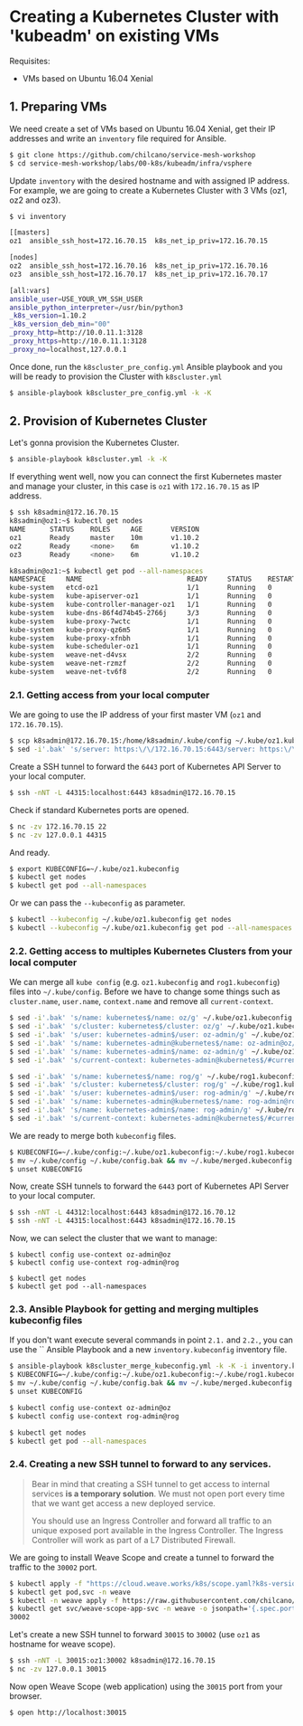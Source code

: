 # Creating a Kubernetes Cluster with 'kubeadm' on existing VMs

Requisites:
- VMs based on Ubuntu 16.04 Xenial

## 1. Preparing VMs

We need create a set of VMs based on Ubuntu 16.04 Xenial, get their IP addresses and write an `inventory` file required for Ansible.

```bash
$ git clone https://github.com/chilcano/service-mesh-workshop
$ cd service-mesh-workshop/labs/00-k8s/kubeadm/infra/vsphere
```

Update `inventory` with the desired hostname and with assigned IP address.
For example, we are going to create a Kubernetes Cluster with 3 VMs (oz1, oz2 and oz3).
```bash
$ vi inventory

[[masters]
oz1  ansible_ssh_host=172.16.70.15  k8s_net_ip_priv=172.16.70.15

[nodes]
oz2  ansible_ssh_host=172.16.70.16  k8s_net_ip_priv=172.16.70.16
oz3  ansible_ssh_host=172.16.70.17  k8s_net_ip_priv=172.16.70.17

[all:vars]
ansible_user=USE_YOUR_VM_SSH_USER
ansible_python_interpreter=/usr/bin/python3
_k8s_version=1.10.2
_k8s_version_deb_min="00"
_proxy_http=http://10.0.11.1:3128
_proxy_https=http://10.0.11.1:3128
_proxy_no=localhost,127.0.0.1
```

Once done, run the `k8scluster_pre_config.yml` Ansible playbook and you will be ready to provision the Cluster with `k8scluster.yml`
```bash
$ ansible-playbook k8scluster_pre_config.yml -k -K
```

## 2. Provision of Kubernetes Cluster

Let's gonna provision the Kubernetes Cluster.
```bash
$ ansible-playbook k8scluster.yml -k -K
```

If everything went well, now you can connect the first Kubernetes master and manage your cluster, in this case is `oz1` with `172.16.70.15` as IP address.
```bash
$ ssh k8sadmin@172.16.70.15
k8sadmin@oz1:~$ kubectl get nodes
NAME      STATUS    ROLES     AGE       VERSION
oz1       Ready     master    10m       v1.10.2
oz2       Ready     <none>    6m        v1.10.2
oz3       Ready     <none>    6m        v1.10.2

k8sadmin@oz1:~$ kubectl get pod --all-namespaces
NAMESPACE     NAME                          READY     STATUS    RESTARTS   AGE
kube-system   etcd-oz1                      1/1       Running   0          10m
kube-system   kube-apiserver-oz1            1/1       Running   0          9m
kube-system   kube-controller-manager-oz1   1/1       Running   0          10m
kube-system   kube-dns-86f4d74b45-2766j     3/3       Running   0          10m
kube-system   kube-proxy-7wctc              1/1       Running   0          6m
kube-system   kube-proxy-qz6m5              1/1       Running   0          10m
kube-system   kube-proxy-xfnbh              1/1       Running   0          6m
kube-system   kube-scheduler-oz1            1/1       Running   0          9m
kube-system   weave-net-d4vsx               2/2       Running   0          6m
kube-system   weave-net-rzmzf               2/2       Running   0          6m
kube-system   weave-net-tv6f8               2/2       Running   0          9m
```

### 2.1. Getting access from your local computer

We are going to use the IP address of your first master VM (`oz1` and `172.16.70.15`).
```bash
$ scp k8sadmin@172.16.70.15:/home/k8sadmin/.kube/config ~/.kube/oz1.kubeconfig
$ sed -i'.bak' 's/server: https:\/\/172.16.70.15:6443/server: https:\/\/oz1:44315/g' ~/.kube/oz1.kubeconfig
```

Create a SSH tunnel to forward the `6443` port of Kubernetes API Server to your local computer.
```bash
$ ssh -nNT -L 44315:localhost:6443 k8sadmin@172.16.70.15
```

Check if standard Kubernetes ports are opened.
```bash
$ nc -zv 172.16.70.15 22
$ nc -zv 127.0.0.1 44315
```

And ready.
```bash
$ export KUBECONFIG=~/.kube/oz1.kubeconfig
$ kubectl get nodes
$ kubectl get pod --all-namespaces
```

Or we can pass the `--kubeconfig` as parameter.
```bash
$ kubectl --kubeconfig ~/.kube/oz1.kubeconfig get nodes
$ kubectl --kubeconfig ~/.kube/oz1.kubeconfig get pod --all-namespaces
```

### 2.2. Getting access to multiples Kubernetes Clusters from your local computer

We can merge all `kube config` (e.g. `oz1.kubeconfig` and `rog1.kubeconfig`) files into `~/.kube/config`. Before we have to change some things such as `cluster.name`, `user.name`, `context.name` and remove all `current-context`.
```bash
$ sed -i'.bak' 's/name: kubernetes$/name: oz/g' ~/.kube/oz1.kubeconfig
$ sed -i'.bak' 's/cluster: kubernetes$/cluster: oz/g' ~/.kube/oz1.kubeconfig
$ sed -i'.bak' 's/user: kubernetes-admin$/user: oz-admin/g' ~/.kube/oz1.kubeconfig
$ sed -i'.bak' 's/name: kubernetes-admin@kubernetes$/name: oz-admin@oz/g' ~/.kube/oz1.kubeconfig
$ sed -i'.bak' 's/name: kubernetes-admin$/name: oz-admin/g' ~/.kube/oz1.kubeconfig
$ sed -i'.bak' 's/current-context: kubernetes-admin@kubernetes$/#current-context: oz-admin@oz/g' ~/.kube/oz1.kubeconfig

$ sed -i'.bak' 's/name: kubernetes$/name: rog/g' ~/.kube/rog1.kubeconfig
$ sed -i'.bak' 's/cluster: kubernetes$/cluster: rog/g' ~/.kube/rog1.kubeconfig
$ sed -i'.bak' 's/user: kubernetes-admin$/user: rog-admin/g' ~/.kube/rog1.kubeconfig
$ sed -i'.bak' 's/name: kubernetes-admin@kubernetes$/name: rog-admin@rog/g' ~/.kube/rog1.kubeconfig
$ sed -i'.bak' 's/name: kubernetes-admin$/name: rog-admin/g' ~/.kube/rog1.kubeconfig
$ sed -i'.bak' 's/current-context: kubernetes-admin@kubernetes$/#current-context: rog-admin@rog/g' ~/.kube/rog1.kubeconfig
```

We are ready to merge both `kubeconfig` files.
```bash
$ KUBECONFIG=~/.kube/config:~/.kube/oz1.kubeconfig:~/.kube/rog1.kubeconfig kubectl config view --flatten > ~/.kube/merged.kubeconfig
$ mv ~/.kube/config ~/.kube/config.bak && mv ~/.kube/merged.kubeconfig ~/.kube/config
$ unset KUBECONFIG
```

Now, create SSH tunnels to forward the `6443` port of Kubernetes API Server to your local computer.
```bash
$ ssh -nNT -L 44312:localhost:6443 k8sadmin@172.16.70.12
$ ssh -nNT -L 44315:localhost:6443 k8sadmin@172.16.70.15
```

Now, we can select the cluster that we want to manage:
```
$ kubectl config use-context oz-admin@oz
$ kubectl config use-context rog-admin@rog

$ kubectl get nodes
$ kubectl get pod --all-namespaces
```

### 2.3. Ansible Playbook for getting and merging multiples kubeconfig files

If you don't want execute several commands in point `2.1.` and `2.2.`, you can use the `` Ansible Playbook and a new `inventory.kubeconfig` inventory file.
```bash
$ ansible-playbook k8scluster_merge_kubeconfig.yml -k -K -i inventory.kubeconfig
$ KUBECONFIG=~/.kube/config:~/.kube/oz1.kubeconfig:~/.kube/rog1.kubeconfig kubectl config view --flatten > ~/.kube/merged.kubeconfig
$ mv ~/.kube/config ~/.kube/config.bak && mv ~/.kube/merged.kubeconfig ~/.kube/config
$ unset KUBECONFIG

$ kubectl config use-context oz-admin@oz
$ kubectl config use-context rog-admin@rog

$ kubectl get nodes
$ kubectl get pod --all-namespaces
```

### 2.4. Creating a new SSH tunnel to forward to any services.

> Bear in mind that creating a SSH tunnel to get access to internal services __is a temporary solution__. We must not open port every time that we want get access a new deployed service.
>
> You should use an Ingress Controller and forward all traffic to an unique exposed port available in the Ingress Controller.
> The Ingress Controller will work as part of a L7 Distributed Firewall.

We are going to install Weave Scope and create a tunnel to forward the traffic to the `30002` port.
```bash
$ kubectl apply -f "https://cloud.weave.works/k8s/scope.yaml?k8s-version=$(kubectl version | base64 | tr -d '\n')"
$ kubectl get pod,svc -n weave
$ kubectl -n weave apply -f https://raw.githubusercontent.com/chilcano/ansible-role-weave-scope/master/sample-2-weave-scope-app-svc.yml
$ kubectl get svc/weave-scope-app-svc -n weave -o jsonpath='{.spec.ports[0].nodePort}'
30002
```

Let's create a new SSH tunnel to forward `30015` to `30002` (use `oz1` as hostname for weave scope).
```bash
$ ssh -nNT -L 30015:oz1:30002 k8sadmin@172.16.70.15
$ nc -zv 127.0.0.1 30015
```

Now open Weave Scope (web application) using the `30015` port from your browser.
```bash
$ open http://localhost:30015
```
